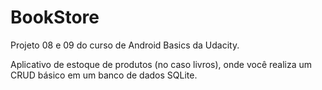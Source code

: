 # BookStore

Projeto 08 e 09 do curso de Android Basics da Udacity.

Aplicativo de estoque de produtos (no caso livros), onde você realiza um CRUD básico em um banco de dados SQLite.
